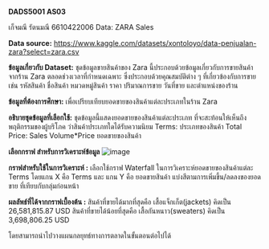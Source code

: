 **DADS5001 AS03**

เก็จมณี รัตนมณี 6610422006
Data: ZARA Sales

**Data source:** https://www.kaggle.com/datasets/xontoloyo/data-penjualan-zara?select=zara.csv

**ข้อมูลเกี่ยวกับ Dataset:**
ชุดข้อมูลขายสินค้าของ Zara นี้ประกอบด้วยข้อมูลเกี่ยวกับการขายสินค้าจากร้าน Zara ตลอดช่วงเวลาที่กำหนดเฉพาะ ซึ่งประกอบด้วยคุณสมบัติต่าง ๆ ที่เกี่ยวข้องกับการขาย เช่น รหัสสินค้า ชื่อสินค้า หมวดหมู่สินค้า ราคา ปริมาณการขาย วันที่ขาย และตำแหน่งของร้าน

**ข้อมูลที่ต้องการศึกษา:** เพื่อเปรียบเทียบยอดขายของสินค้าแต่ละประเภทในร้าน Zara

**อธิบายชุดข้อมูลที่เลือกใช้:** ชุดข้อมูลนี้แสดงยอดขายของสินค้าแต่ละประเภท ที่จะสะท้อนให้เห็นถึงพฤติกรรมของผู้บริโภค ว่าสินค้าประเภทใดได้รับความนิยม
Terms: ประเภทของสินค้า
Total Price: Sales Volume*Price ยอดขายของสินค้า

**เลือกกราฟ สำหรับการวิเคราะห์ข้อมูล**
![image](https://github.com/katemanee006/DADS5001/assets/158306383/41207d6e-9718-4283-bc53-0884ce8f7377)


**กราฟสำหรับใช้ในการวิเคราะห์ :**
เลือกใช้กราฟ Waterfall ในการวิเคราะห์ยอดขายของสินค้าแต่ละ Terms โดยแกน X คือ Terms และ แกน Y คือ ยอดขายสินค้า แบ่งสีตามการเพิ่มขึ้น/ลดลงของยอดขาย ที่เทียบกับกลุ่มก่อนหน้า

**ผลลัพธ์ที่ได้จากกราฟเบื้องต้น :**
สินค้าที่ขายได้มากที่สุดคือ เสื้อแจ็กเก็ต(jackets) คิดเป็น 26,581,815.87 USD
สินค้าที่ขายได้น้อยที่สุดคือ เสื้อกันหนาว(sweaters) คิดเป็น 3,698,806.25 USD

โดยสามารถนำไปวางแผนกลยุทธ์ทางการตลาดในขั้นตอนต่อไปได้
 
